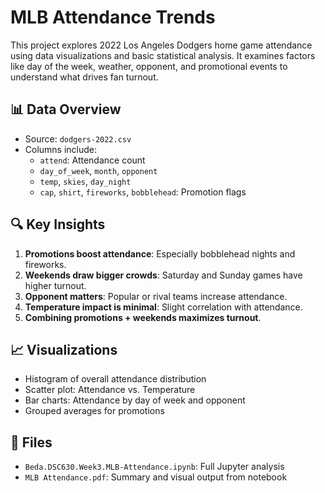 # MLB Attendance Trends

This project explores 2022 Los Angeles Dodgers home game attendance using data visualizations and basic statistical analysis. It examines factors like day of the week, weather, opponent, and promotional events to understand what drives fan turnout.

## 📊 Data Overview

- Source: `dodgers-2022.csv`
- Columns include:
  - `attend`: Attendance count
  - `day_of_week`, `month`, `opponent`
  - `temp`, `skies`, `day_night`
  - `cap`, `shirt`, `fireworks`, `bobblehead`: Promotion flags

## 🔍 Key Insights

1. **Promotions boost attendance**: Especially bobblehead nights and fireworks.
2. **Weekends draw bigger crowds**: Saturday and Sunday games have higher turnout.
3. **Opponent matters**: Popular or rival teams increase attendance.
4. **Temperature impact is minimal**: Slight correlation with attendance.
5. **Combining promotions + weekends maximizes turnout**.

## 📈 Visualizations

- Histogram of overall attendance distribution
- Scatter plot: Attendance vs. Temperature
- Bar charts: Attendance by day of week and opponent
- Grouped averages for promotions

## 📁 Files

- `Beda.DSC630.Week3.MLB-Attendance.ipynb`: Full Jupyter analysis
- `MLB Attendance.pdf`: Summary and visual output from notebook

